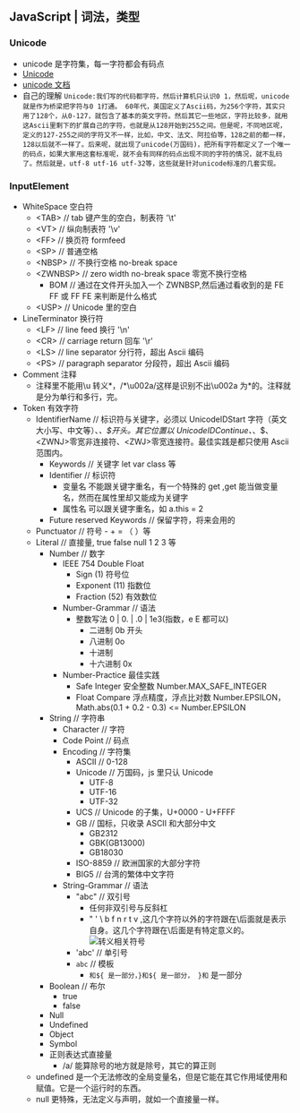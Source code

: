 ## JavaScript | 词法，类型

### Unicode

- unicode 是字符集，每一字符都会有码点
- [Unicode](home.unicode.org)
- [unicode 文档](fileformat.info/info/unicode/)
- 自己的理解
  `Unicode:我们写的代码都字符，然后计算机只认识0 1，然后呢，unicode就是作为桥梁把字符与0 1打通。 60年代，美国定义了Ascii码，为256个字符，其实只用了128个，从0-127，就包含了基本的英文字符。然后其它一些地区，字符比较多，就用这Ascii里剩下的扩展自己的字符，也就是从128开始到255之间。但是呢，不同地区呢，定义的127-255之间的字符又不一样，比如，中文、法文、阿拉伯等，128之前的都一样，128以后就不一样了。后来呢，就出现了unicode(万国码)，把所有字符都定义了一个唯一的码点，如果大家用这套标准呢，就不会有同样的码点出现不同的字符的情况，就不乱码了。然后就是，utf-8 utf-16 utf-32等，这些就是针对unicode标准的几套实现。`

### InputElement

- WhiteSpace 空白符
  - \<TAB\> // tab 键产生的空白，制表符 '\t'
  - \<VT\> // 纵向制表符 '\v'
  - \<FF\> // 换页符 formfeed
  - \<SP\> // 普通空格
  - \<NBSP\> // 不换行空格 no-break space
  - \<ZWNBSP\> // zero width no-break space 零宽不换行空格
    - BOM // 通过在文件开头加入一个 ZWNBSP,然后通过看收到的是 FE FF 或 FF FE 来判断是什么格式
  - \<USP\> // Unicode 里的空白
- LineTerminator 换行符
  - \<LF\> // line feed 换行 '\n'
  - \<CR\> // carriage return 回车 '\r'
  - \<LS\> // line separator 分行符，超出 Ascii 编码
  - \<PS\> // paragraph separator 分段符，超出 Ascii 编码
- Comment 注释
  - 注释里不能用\u 转义*，/*\u002a/这样是识别不出\u002a 为\*的。注释就是分为单行和多行，完。
- Token 有效字符
  - IdentifierName // 标识符与关键字，必须以 UnicodeIDStart 字符（英文大小写、中文等）、_、\$开头。其它位置以 UnicodeIDContinue、_、\$、\<ZWNJ\>零宽非连接符、\<ZWJ\>零宽连接符。最佳实践是都只使用 Ascii 范围内。
    - Keywords // 关键字 let var class 等
    - Identifier // 标识符
      - 变量名 不能跟关键字重名，有一个特殊的 get ,get 能当做变量名，然而在属性里却又能成为关键字
      - 属性名 可以跟关键字重名，如 a.this = 2
    - Future reserved Keywords // 保留字符，将来会用的
  - Punctuator // 符号 - + = （ ）等
  - Literal // 直接量, true false null 1 2 3 等
    - Number // 数字
      - IEEE 754 Double Float
        - Sign (1) 符号位
        - Exponent (11) 指数位
        - Fraction (52) 有效数位
      - Number-Grammar // 语法
        - 整数写法 0 \| 0. \| .0 \| 1e3(指数，e E 都可以)
          - 二进制 0b 开头
          - 八进制 0o
          - 十进制
          - 十六进制 0x
      - Number-Practice 最佳实践
        - Safe Integer 安全整数 Number.MAX_SAFE_INTEGER
        - Float Compare 浮点精度，浮点比对数 Number.EPSILON，Math.abs(0.1 + 0.2 - 0.3) \<= Number.EPSILON
    - String // 字符串
      - Character // 字符
      - Code Point // 码点
      - Encoding // 字符集
        - ASCII // 0-128
        - Unicode // 万国码，js 里只认 Unicode
          - UTF-8
          - UTF-16
          - UTF-32
        - UCS // Unicode 的子集，U+0000 - U+FFFF
        - GB // 国标，只收录 ASCII 和大部分中文
          - GB2312
          - GBK(GB13000)
          - GB18030
        - ISO-8859 // 欧洲国家的大部分字符
        - BIG5 // 台湾的繁体中文字符
      - String-Grammar // 语法
        - "abc" // 双引号
          - 任何非双引号与反斜杠
          - " ' \ b f n r t v ,这几个字符以外的字符跟在\后面就是表示自身。这几个字符跟在\后面是有特定意义的。![转义相关符号](https://raw.githubusercontent.com/kaeryehaowan/kaeryehaowan.github.io/master/images/encoding-space.png)
        - 'abc' // 单引号
        - `abc` // 模板
          - `和${ 是一部分，}和${ 是一部分， }和` 是一部分
    - Boolean // 布尔
      - true
      - false
    - Null
    - Undefined
    - Object
    - Symbol
    - 正则表达式直接量
      - /a/ 能算除号的地方就是除号，其它的算正则
  - undefined 是一个无法修改的全局变量名，但是它能在其它作用域使用和赋值。它是一个运行时的东西。
  - null 更特殊，无法定义与声明，就如一个直接量一样。
